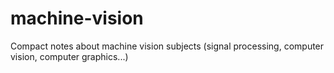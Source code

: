 # machine-vision
Compact notes about machine vision subjects (signal processing, computer vision, computer graphics...)
